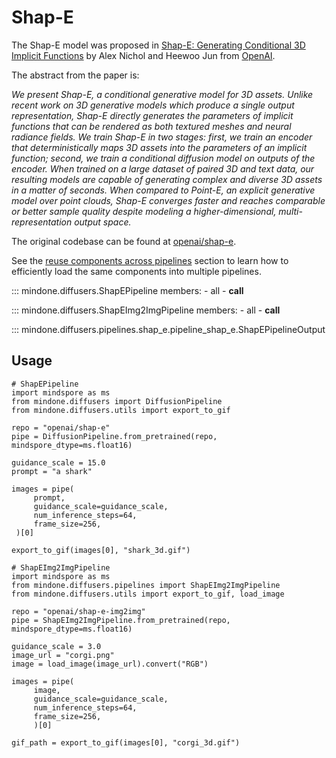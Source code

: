 <!--Copyright 2024 The HuggingFace Team. All rights reserved.
Licensed under the Apache License, Version 2.0 (the "License"); you may not use this file except in compliance with
the License. You may obtain a copy of the License at
http://www.apache.org/licenses/LICENSE-2.0
Unless required by applicable law or agreed to in writing, software distributed under the License is distributed on
an "AS IS" BASIS, WITHOUT WARRANTIES OR CONDITIONS OF ANY KIND, either express or implied. See the License for the
specific language governing permissions and limitations under the License.
-->

# Shap-E

The Shap-E model was proposed in [Shap-E: Generating Conditional 3D Implicit Functions](https://huggingface.co/papers/2305.02463) by Alex Nichol and Heewoo Jun from [OpenAI](https://github.com/openai).

The abstract from the paper is:

*We present Shap-E, a conditional generative model for 3D assets. Unlike recent work on 3D generative models which produce a single output representation, Shap-E directly generates the parameters of implicit functions that can be rendered as both textured meshes and neural radiance fields. We train Shap-E in two stages: first, we train an encoder that deterministically maps 3D assets into the parameters of an implicit function; second, we train a conditional diffusion model on outputs of the encoder. When trained on a large dataset of paired 3D and text data, our resulting models are capable of generating complex and diverse 3D assets in a matter of seconds. When compared to Point-E, an explicit generative model over point clouds, Shap-E converges faster and reaches comparable or better sample quality despite modeling a higher-dimensional, multi-representation output space.*

The original codebase can be found at [openai/shap-e](https://github.com/openai/shap-e).

<Tip>

See the [reuse components across pipelines](../../using-diffusers/loading#reuse-components-across-pipelines) section to learn how to efficiently load the same components into multiple pipelines.

</Tip>

::: mindone.diffusers.ShapEPipeline
	members:
		- all
		- __call__

::: mindone.diffusers.ShapEImg2ImgPipeline
	members:
		- all
		- __call__

::: mindone.diffusers.pipelines.shap_e.pipeline_shap_e.ShapEPipelineOutput

## Usage

````
# ShapEPipeline
import mindspore as ms
from mindone.diffusers import DiffusionPipeline
from mindone.diffusers.utils import export_to_gif

repo = "openai/shap-e"
pipe = DiffusionPipeline.from_pretrained(repo, mindspore_dtype=ms.float16)

guidance_scale = 15.0
prompt = "a shark"

images = pipe(
     prompt,
     guidance_scale=guidance_scale,
     num_inference_steps=64,
     frame_size=256,
 )[0]

export_to_gif(images[0], "shark_3d.gif")
````

````
# ShapEImg2ImgPipeline
import mindspore as ms
from mindone.diffusers.pipelines import ShapEImg2ImgPipeline
from mindone.diffusers.utils import export_to_gif, load_image

repo = "openai/shap-e-img2img"
pipe = ShapEImg2ImgPipeline.from_pretrained(repo, mindspore_dtype=ms.float16)

guidance_scale = 3.0
image_url = "corgi.png"
image = load_image(image_url).convert("RGB")

images = pipe(
     image,
     guidance_scale=guidance_scale,
     num_inference_steps=64,
     frame_size=256,
     )[0]

gif_path = export_to_gif(images[0], "corgi_3d.gif")
````